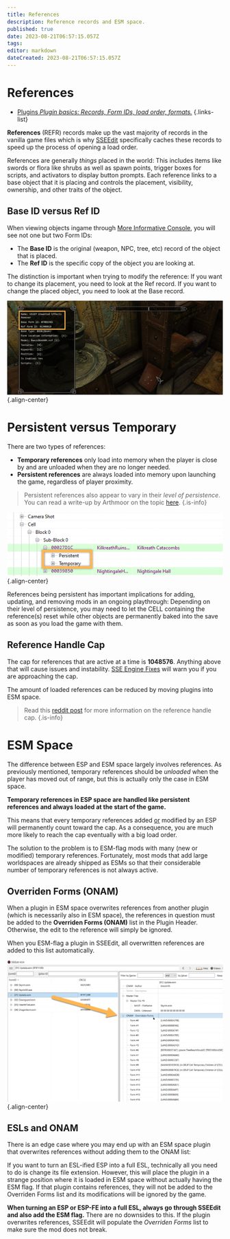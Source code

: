 ```yaml
---
title: References
description: Reference records and ESM space.
published: true
date: 2023-08-21T06:57:15.057Z
tags: 
editor: markdown
dateCreated: 2023-08-21T06:57:15.057Z
---
```


# References

- [Plugins *Plugin basics: Records, Form IDs, load order, formats.*](/knowledge-base/plugins)
{.links-list}

**References** (REFR) records make up the vast majority of records in the vanilla game files which is why [SSEEdit](/tools/sseedit/) specifically caches these records to speed up the process of opening a load order.

References are generally *things* placed in the world: This includes items like swords or flora like shrubs as well as spawn points, trigger boxes for scripts, and activators to display button prompts. Each reference links to a base object that it is placing and controls the placement, visibility, ownership, and other traits of the object.

## Base ID versus Ref ID

When viewing objects ingame through [More Informative Console](/mods/console/#more-informative-console), you will see not one but two Form IDs:

- The **Base ID** is the original (weapon, NPC, tree, etc) record of the object that is placed.
- The **Ref ID** is the specific copy of the object you are looking at.

The distinction is important when trying to modify the reference: If you want to change its placement, you need to look at the Ref record. If you want to change the placed object, you need to look at the Base record.

![ussep-book-formid.png](/knowledge-base/ussep-book-formid.png){.align-center}

# Persistent versus Temporary

There are two types of references:

- **Temporary references** only load into memory when the player is close by and are unloaded when they are no longer needed.
- **Persistent references** are always loaded into memory upon launching the game, regardless of player proximity.

> Persistent references also appear to vary in their *level of persistence*. You can read a write-up by Arthmoor on the topic [here](https://www.afkmods.com/index.php?/topic/4250-skyrim-levels-of-persistence/).
{.is-info}

![temporary-persistent-refs.png](/knowledge-base/temporary-persistent-refs.png){.align-center}

References being persistent has important implications for adding, updating, and removing mods in an ongoing playthrough: Depending on their level of persistence, you may need to let the CELL containing the reference(s) reset while other objects are permanently baked into the save as soon as you load the game with them.

## Reference Handle Cap

The cap for references that are active at a time is **1048576**. Anything above that will cause issues and instability. [SSE Engine Fixes](/mods/essentials/#sse-engine-fixes) will warn you if you are approaching the cap.

The amount of loaded references can be reduced by moving plugins into ESM space.

> Read this [reddit post](https://www.reddit.com/r/skyrimmods/comments/ag4wm7/psa_the_reference_handle_cap_or_diagnosing_one_of/) for more information on the reference handle cap.
{.is-info}

# ESM Space

The difference between ESP and ESM space largely involves references. As previously mentioned, temporary references should be *unloaded* when the player has moved out of range, but this is actually only the case in ESM space.

**Temporary references in ESP space are handled like persistent references and always loaded at the start of the game.**

This means that every temporary references added <u>or</u> modified by an ESP will permanently count toward the cap. As a consequence, you are much more likely to reach the cap eventually with a big load order.

The solution to the problem is to ESM-flag mods with many (new or modified) temporary references. Fortunately, most mods that add large worldspaces are already shipped as ESMs so that their considerable number of temporary references is not always active.

## Overriden Forms (ONAM)

When a plugin in ESM space overwrites references from another plugin (which is necessarily also in ESM space), the references in question must be added to the **Overriden Forms (ONAM)** list in the Plugin Header. Otherwise, the edit to the reference will simply be ignored.

When you ESM-flag a plugin in SSEEdit, all overwritten references are added to this list automatically.

![onam.png](/knowledge-base/onam.png){.align-center}

## ESLs and ONAM

There is an edge case where you may end up with an ESM space plugin that overwrites references without adding them to the ONAM list:

If you want to turn an ESL-ified ESP into a full ESL, technically all you need to do is change its file extension. However, this will place the plugin in a strange position where it is loaded in ESM space without actually having the ESM flag. If that plugin contains references, they will not be added to the Overriden Forms list and its modifications will be ignored by the game.

**When turning an ESP or ESP-FE into a full ESL, always go through SSEEdit and also add the ESM flag.** There are no downsides to this. If the plugin overwrites references, SSEEdit will populate the *Overriden Forms* list to make sure the mod does not break.